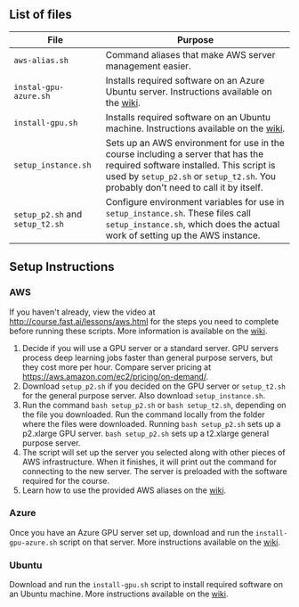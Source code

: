 ## List of files
| File                  | Purpose       |
| --------------------- | ------------- |
| `aws-alias.sh`        | Command aliases that make AWS server management easier. |
| `instal-gpu-azure.sh` | Installs required software on an Azure Ubuntu server. Instructions available on the [wiki](http://wiki.fast.ai/index.php/Azure_install). |
| `install-gpu.sh`      | Installs required software on an Ubuntu machine. Instructions available on the [wiki](http://wiki.fast.ai/index.php/Ubuntu_installation). |
| `setup_instance.sh`   | Sets up an AWS environment for use in the course including a server that has the required software installed. This script is used by `setup_p2.sh` or `setup_t2.sh`. You probably don't need to call it by itself. |
| `setup_p2.sh` and `setup_t2.sh` | Configure environment variables for use in `setup_instance.sh`. These files call `setup_instance.sh`, which does the actual work of setting up the AWS instance. |

## Setup Instructions

### AWS
If you haven't already, view the video at http://course.fast.ai/lessons/aws.html for the steps you need to complete before running these scripts. More information is available on the [wiki](http://wiki.fast.ai/index.php/AWS_install).
1. Decide if you will use a GPU server or a standard server. GPU servers process deep learning jobs faster than general purpose servers, but they cost more per hour. Compare server pricing at https://aws.amazon.com/ec2/pricing/on-demand/.
2. Download `setup_p2.sh` if you decided on the GPU server or `setup_t2.sh` for the general purpose server. Also download `setup_instance.sh`.
3. Run the command `bash setup_p2.sh` or `bash setup_t2.sh`, depending on the file you downloaded. Run the command locally from the folder where the files were downloaded. Running `bash setup_p2.sh` sets up a p2.xlarge GPU server. `bash setup_p2.sh` sets up a t2.xlarge general purpose server.
4. The script will set up the server you selected along with other pieces of AWS infrastructure. When it finishes, it will print out the command for connecting to the new server. The server is preloaded with the software required for the course.
5. Learn how to use the provided AWS aliases on the [wiki](http://wiki.fast.ai/index.php/AWS_install#Once_you_create_an_instance).

### Azure
Once you have an Azure GPU server set up, download and run the `install-gpu-azure.sh` script on that server. More instructions available on the [wiki](http://wiki.fast.ai/index.php/Azure_install).

### Ubuntu
Download and run the `install-gpu.sh` script to install required software on an Ubuntu machine. More instructions available on the [wiki](http://wiki.fast.ai/index.php/Ubuntu_installation).